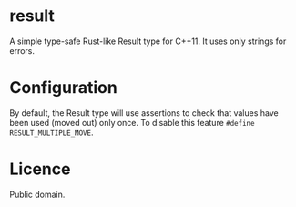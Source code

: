 # result
A simple type-safe Rust-like Result<T> type for C++11. It uses only strings for errors.

# Configuration
By default, the Result type will use assertions to check that values have been used (moved out) only once. 
To disable this feature `#define RESULT_MULTIPLE_MOVE`. 

# Licence
Public domain.
